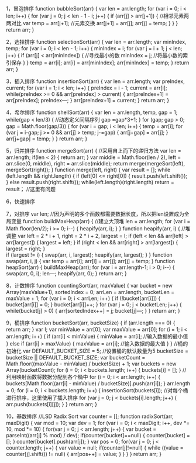 1，冒泡排序
function bubbleSort(arr) { 
    var len = arr.length; 
    for (var i = 0; i < len; i++) { 
        for (var j = 0; j < len - 1 - i; j++) { 
            if (arr[j] > arr[j+1]) { 
                //相邻元素两两对比 
                var temp = arr[j+1]; 
                //元素交换 arr[j+1] = arr[j]; 
                arr[j] = temp; 
            } 
        } 
    } 
    return arr; 
}

2，选择排序
function selectionSort(arr) { 
    var len = arr.length; 
    var minIndex, temp; 
    for (var i = 0; i < len - 1; i++) { 
        minIndex = i; 
        for (var j = i + 1; j < len; j++) { 
            if (arr[j] < arr[minIndex]) { 
                //寻找最小的数 
                minIndex = j; 
                //将最小数的索引保存 
            } 
        } 
        temp = arr[i]; 
        arr[i] = arr[minIndex]; 
        arr[minIndex] = temp; 
    } 
    return arr; 
}

3，插入排序
function insertionSort(arr) { 
    var len = arr.length; 
    var preIndex, current; 
    for (var i = 1; i < len; i++) { 
        preIndex = i - 1; 
        current = arr[i]; 
        while(preIndex >= 0 && arr[preIndex] > current) { 
            arr[preIndex+1] = arr[preIndex]; 
            preIndex—; 
        } 
        arr[preIndex+1] = current; 
    } 
    return arr;
}

4，希尔排序
function shellSort(arr) { 
    var len = arr.length, temp, gap = 1; 
    while(gap < len/3) { 
        //动态定义间隔序列 
        gap =gap*3+1; 
    } 
    for (gap; gap > 0; gap = Math.floor(gap/3)) { 
        for (var i = gap; i < len; i++) { 
            temp = arr[i]; 
            for (var j = i-gap; j >= 0 && arr[j] > temp; j-=gap) { 
                arr[j+gap] = arr[j]; 
            } 
            arr[j+gap] = temp; 
        } 
    } 
    return arr; 
}

5，归并排序
function mergeSort(arr) { 
    //采用自上而下的递归方法 
    var len = arr.length; 
    if(len < 2) { 
        return arr; 
    } 
    var middle = Math.floor(len / 2), 
    left = arr.slice(0, middle), 
    right = arr.slice(middle); 
    return merge(mergeSort(left), mergeSort(right)); 
} 
function merge(left, right) { 
    var result = []; 
    while (left.length && right.length) { 
        if (left[0] <= right[0]) {
            result.push(left.shift());
        }
        else
            result.push(right.shift());
        while(left.length)(right.length)
    return = result；  //这里有问题

6，快速排序



7，对排序
var len; 
//因为声明的多个函数都需要数据长度，所以把len设置成为全局变量 
function buildMaxHeap(arr) { 
    //建立大顶堆 
    len = arr.length; 
    for (var i = Math.floor(len/2); i >= 0; i--) { 
        heapify(arr, i); 
    } 
} 
function heapify(arr, i) { 
    //堆调整 
    var left = 2 * i + 1, right = 2 * i + 2, largest = I; 
    if (left < len && arr[left] > arr[largest]) { largest = left; } 
    if (right < len && arr[right] > arr[largest]) { largest = right; }         
    if (largest != i) { swap(arr, i, largest); heapify(arr, largest); } } 
function swap(arr, i, j) { 
    var temp = arr[i]; 
    arr[i] = arr[j]; 
    arr[j] = temp; 
} 
function heapSort(arr) { 
    buildMaxHeap(arr); 
    for (var i = arr.length-1; i > 0; i--) { 
        swap(arr, 0, i); 
        len—; 
        heapify(arr, 0); 
    } 
    return arr; 
}


8，计数排序
function countingSort(arr, maxValue) { 
    var bucket = new Array(maxValue+1), 
    sortedIndex = 0; 
    arrLen = arr.length, bucketLen = maxValue + 1; 
    for (var i = 0; i < arrLen; i++) { 
        if (!bucket[arr[i]]) { 
            bucket[arr[i]] = 0; 
        } 
        bucket[arr[i]]++; 
    } 
    for (var j = 0; j < bucketLen; j++) { 
        while(bucket[j] > 0) { 
            arr[sortedIndex++] = j; 
            bucket[j]—; 
        } 
    } 
    return arr; 
}


9，桶排序
function bucketSort(arr, bucketSize) { 
    if (arr.length === 0) { return arr; } 
    var I; 
    var minValue = arr[0]; 
    var maxValue = arr[0]; 
    for (i = 1; i < arr.length; i++) { 
        if (arr[i] < minValue) { 
            minValue = arr[i]; 
            //输入数据的最小值 
        } else if (arr[i] > maxValue) { 
            maxValue = arr[i]; 
            //输入数据的最大值 
        } 
    } 
    //桶的初始化 
    var DEFAULT_BUCKET_SIZE = 5; 
    //设置桶的默认数量为5 
    bucketSize = bucketSize || DEFAULT_BUCKET_SIZE; 
    var bucketCount = Math.floor((maxValue - minValue) / bucketSize) + 1; 
    var buckets = new Array(bucketCount); 
    for (i = 0; i < buckets.length; i++) { buckets[i] = []; } 
    //利用映射函数将数据分配到各个桶中 
    for (i = 0; i < arr.length; i++) { 
        buckets[Math.floor((arr[i] - minValue) / bucketSize)].push(arr[i]); 
    } 
    arr.length = 0; 
    for (i = 0; i < buckets.length; i++) { 
        insertionSort(buckets[i]); 
        //对每个桶进行排序，这里使用了插入排序 
        for (var j = 0; j < buckets[i].length; j++) { 
            arr.push(buckets[i][j]); 
        } 
    } 
    return arr; 
}


10，基数排序
//LSD Radix Sort 
var counter = []; 
function radixSort(arr, maxDigit) { 
    var mod = 10; var dev = 1; 
    for (var i = 0; i < maxDigit; i++, dev *= 10, mod *= 10) {
        for(var j = 0; j < arr.length; j++) { 
            var bucket = parseInt((arr[j] % mod) / dev); 
            if(counter[bucket]==null) { 
                counter[bucket] = []; 
            } 
            counter[bucket].push(arr[j]); 
        } 
        var pos = 0; 
        for(var j = 0; j < counter.length; j++) { 
            var value = null; 
            if(counter[j]!=null) { 
                while ((value = counter[j].shift()) != null) { 
                    arr[pos++] = value; 
                } 
            } 
        } 
    } 
    return arr; 
}
